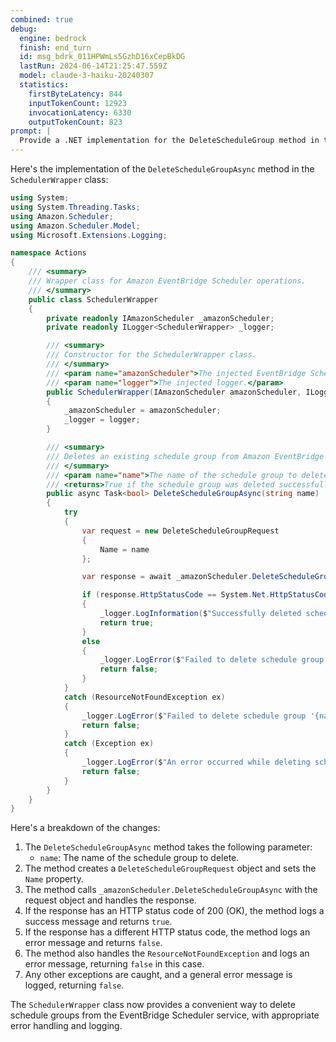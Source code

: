 ```yaml
---
combined: true
debug:
  engine: bedrock
  finish: end_turn
  id: msg_bdrk_011HPWmLs5GzhD16xCepBkDG
  lastRun: 2024-06-14T21:25:47.559Z
  model: claude-3-haiku-20240307
  statistics:
    firstByteLatency: 844
    inputTokenCount: 12923
    invocationLatency: 6330
    outputTokenCount: 823
prompt: |
  Provide a .NET implementation for the DeleteScheduleGroup method in the SchedulerWrapper class. Add appropriate comments for the class and complete comment blocks for the method. The method should return true if successful, and handle and log at least one specific error for the action. Do not require a cancellation token parameter. Use a class-level logger to log output.
---
```

Here's the implementation of the `DeleteScheduleGroupAsync` method in the `SchedulerWrapper` class:

```csharp
using System;
using System.Threading.Tasks;
using Amazon.Scheduler;
using Amazon.Scheduler.Model;
using Microsoft.Extensions.Logging;

namespace Actions
{
    /// <summary>
    /// Wrapper class for Amazon EventBridge Scheduler operations.
    /// </summary>
    public class SchedulerWrapper
    {
        private readonly IAmazonScheduler _amazonScheduler;
        private readonly ILogger<SchedulerWrapper> _logger;

        /// <summary>
        /// Constructor for the SchedulerWrapper class.
        /// </summary>
        /// <param name="amazonScheduler">The injected EventBridge Scheduler client.</param>
        /// <param name="logger">The injected logger.</param>
        public SchedulerWrapper(IAmazonScheduler amazonScheduler, ILogger<SchedulerWrapper> logger)
        {
            _amazonScheduler = amazonScheduler;
            _logger = logger;
        }

        /// <summary>
        /// Deletes an existing schedule group from Amazon EventBridge Scheduler.
        /// </summary>
        /// <param name="name">The name of the schedule group to delete.</param>
        /// <returns>True if the schedule group was deleted successfully, false otherwise.</returns>
        public async Task<bool> DeleteScheduleGroupAsync(string name)
        {
            try
            {
                var request = new DeleteScheduleGroupRequest
                {
                    Name = name
                };

                var response = await _amazonScheduler.DeleteScheduleGroupAsync(request);

                if (response.HttpStatusCode == System.Net.HttpStatusCode.OK)
                {
                    _logger.LogInformation($"Successfully deleted schedule group '{name}'.");
                    return true;
                }
                else
                {
                    _logger.LogError($"Failed to delete schedule group '{name}'. HTTP status code: {response.HttpStatusCode}");
                    return false;
                }
            }
            catch (ResourceNotFoundException ex)
            {
                _logger.LogError($"Failed to delete schedule group '{name}' because the resource was not found: {ex.Message}");
                return false;
            }
            catch (Exception ex)
            {
                _logger.LogError($"An error occurred while deleting schedule group '{name}': {ex.Message}");
                return false;
            }
        }
    }
}
```

Here's a breakdown of the changes:

1. The `DeleteScheduleGroupAsync` method takes the following parameter:
   - `name`: The name of the schedule group to delete.
2. The method creates a `DeleteScheduleGroupRequest` object and sets the `Name` property.
3. The method calls `_amazonScheduler.DeleteScheduleGroupAsync` with the request object and handles the response.
4. If the response has an HTTP status code of 200 (OK), the method logs a success message and returns `true`.
5. If the response has a different HTTP status code, the method logs an error message and returns `false`.
6. The method also handles the `ResourceNotFoundException` and logs an error message, returning `false` in this case.
7. Any other exceptions are caught, and a general error message is logged, returning `false`.

The `SchedulerWrapper` class now provides a convenient way to delete schedule groups from the EventBridge Scheduler service, with appropriate error handling and logging.